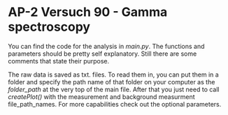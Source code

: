 # AP-2 Versuch 90 - Gamma spectroscopy

You can find the code for the analysis in _main.py_. The functions and parameters should be pretty self explanatory. Still there are some comments that state their purpose.

The raw data is saved as txt. files. To read them in, you can put them in a folder and specify the path name of that folder on your computer as the _folder_path_ at the very top of the main file. After that you just need to call _createPlot()_ with the measurement and background measurment file_path_names. For more capabilities check out the optional parameters.
